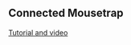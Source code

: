 ## Connected Mousetrap
[Tutorial and video](http://www.instructables.com/id/Better-Smarter-Mousetrap/)